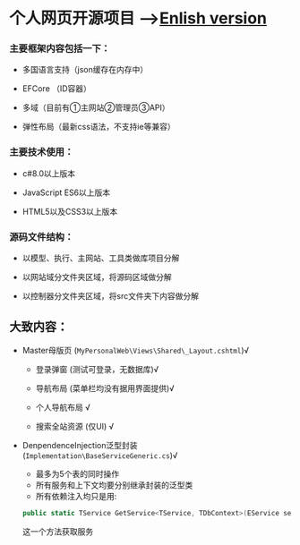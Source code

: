 # 个人网页开源项目 -->[Enlish version](./README-EN.md)

### 主要框架内容包括一下：
 - 多国语言支持（json缓存在内存中）

 - EFCore （ID容器）

 - 多域（目前有①主网站②管理员③API）

 - 弹性布局（最新css语法，不支持ie等兼容）

### 主要技术使用：
 - c#8.0以上版本

 - JavaScript ES6以上版本

 - HTML5以及CSS3以上版本

### 源码文件结构： 
 - 以模型、执行、主网站、工具类做库项目分解

 - 以网站域分文件夹区域，将源码区域做分解

 - 以控制器分文件夹区域，将src文件夹下内容做分解


## 大致内容：

 - Master母版页 (`MyPersonalWeb\Views\Shared\_Layout.cshtml`)√

    - 登录弹窗 (测试可登录，无数据库)√

    - 导航布局 (菜单栏均没有据用界面提供)√

    - 个人导航布局 √

    - 搜索全站资源 (仅UI) √


 - DenpendenceInjection泛型封装 (`Implementation\BaseServiceGeneric.cs`)√

    - 最多为5个表的同时操作
    - 所有服务和上下文均要分别继承封装的泛型类
    - 所有依赖注入均只是用:
    ```c# 
    public static TService GetService<TService, TDbContext>(EService service, string sqlString)
    ```
     这一个方法获取服务
 

```c#
```
